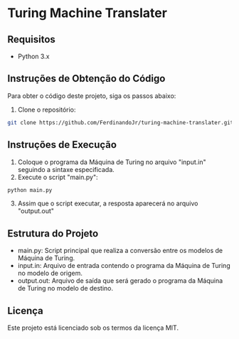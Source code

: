 # Turing Machine Translater

## Requisitos

- Python 3.x

## Instruções de Obtenção do Código

Para obter o código deste projeto, siga os passos abaixo:

1. Clone o repositório:
```sh
git clone https://github.com/FerdinandoJr/turing-machine-translater.git
```

## Instruções de Execução

1) Coloque o programa da Máquina de Turing no arquivo "input.in" seguindo a sintaxe especificada.
2) Execute o script "main.py":

```py
python main.py
```
3) Assim que o script executar, a resposta aparecerá no arquivo "output.out"


## Estrutura do Projeto
- main.py: Script principal que realiza a conversão entre os modelos de Máquina de Turing.
- input.in: Arquivo de entrada contendo o programa da Máquina de Turing no modelo de origem.
- output.out: Arquivo de saída que será gerado o programa da Máquina de Turing no modelo de destino.


## Licença
Este projeto está licenciado sob os termos da licença MIT.

